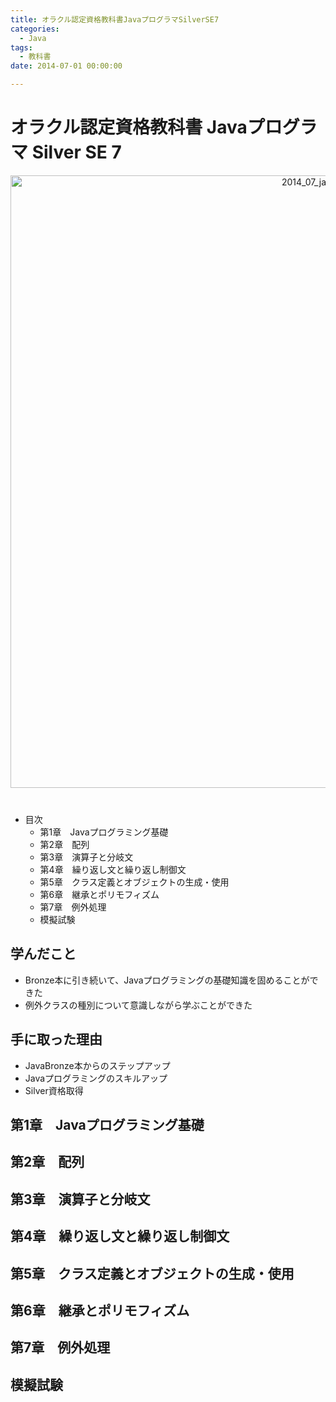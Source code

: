 ```yaml
---
title: オラクル認定資格教科書JavaプログラマSilverSE7
categories:
  - Java 
tags: 
  - 教科書
date: 2014-07-01 00:00:00

---
```


# オラクル認定資格教科書 Javaプログラマ Silver SE 7

<div style="text-align:center; margin-bottom: 40px">
<img src="/img/cover/2014_07_java_silver.JPG" alt="2014_07_java_silver" title="2014_07_java_silver" style="width:980px">
</div>

- 目次
  - 第1章　Javaプログラミング基礎
  - 第2章　配列
  - 第3章　演算子と分岐文
  - 第4章　繰り返し文と繰り返し制御文
  - 第5章　クラス定義とオブジェクトの生成・使用
  - 第6章　継承とポリモフィズム
  - 第7章　例外処理
  - 模擬試験

## 学んだこと

- Bronze本に引き続いて、Javaプログラミングの基礎知識を固めることができた
- 例外クラスの種別について意識しながら学ぶことができた

## 手に取った理由

- JavaBronze本からのステップアップ
- Javaプログラミングのスキルアップ
- Silver資格取得

## 第1章　Javaプログラミング基礎

## 第2章　配列

## 第3章　演算子と分岐文

## 第4章　繰り返し文と繰り返し制御文

## 第5章　クラス定義とオブジェクトの生成・使用

## 第6章　継承とポリモフィズム

## 第7章　例外処理

## 模擬試験
